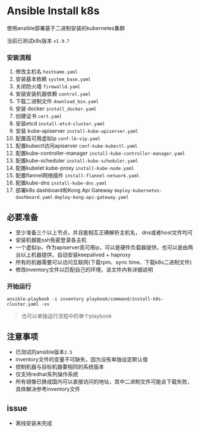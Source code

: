 # Ansible Install k8s

使用ansible部署基于二进制安装的kubernetes集群

当前已测试k8s版本 `v1.9.7`

### 安装流程

1. 修改主机名  `hostname.yaml`
2. 安装基本依赖 `system_base.yaml`
3. 关闭防火墙 `firewalld.yaml`
4. 安装安装机器依赖 `control.yaml`
5. 下载二进制文件 `download_bin.yaml`
6. 安装 docker `install_docker.yaml`
7. 创建证书 `cert.yaml`
8. 安装etcd `install-etcd-cluster.yaml`
9. 安装 kube-apiserver `install-kube-apiserver.yaml`
10. 配置高可用虚拟ip `conf-lb-vip.yaml`
11. 配置kubectl访问apiserver `conf-kube-kubectl.yaml`
12. 配置kube-controller-manager `install-kube-controller-manager.yaml`
13. 配置kube-scheduler `install-kube-scheduler.yaml`
14. 配置kubelet kube-proxy `install-kube-node.yaml`
15. 配置flannel网络插件 `install-flannel-network.yaml`
16. 配置kube-dns `install-kube-dns.yaml`
17. 部署k8s dashboard和Kong Api Gateway `deploy-kubernetes-dashboard.yaml` `deploy-kong-api-gateway.yaml`


## 必要准备

- 至少准备三个以上节点，并且能相互正确解析主机名， dns或者host文件均可
- 安装机器能ssh免密登录各主机
- 一个虚拟ip，作为apiserver高可用ip，可以是硬件负载器提供，也可以是由两台以上机器提供，自动安装keepalived + haproxy
- 所有的机器需要可以访问互联网(下载rpm、sync time、下载k8s二进制文件)
- 修改inventory文件以匹配自己的环境，该文件内有详细说明

###  开始运行

`ansible-playbook -i inventory playbook/command/install-k8s-cluster.yaml -vv`

> 也可以单独运行流程中的单个playbook

## 注意事项
- 已测试的ansible版本`2.5`
- inventory文件的变量不可缺失，因为没有单独设定默认值
- 控制机器与目标机器要相同的系统版本
- 仅支持redhat系列操作系统
- 所有镜像已换成国内可以直接访问的地址，其中二进制文件可能会下载失败，具体解决参考inventory文件

## issue

- 离线安装未完成
